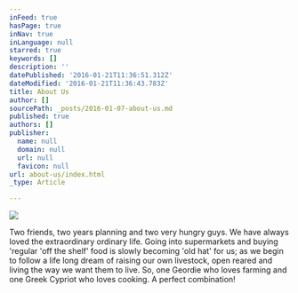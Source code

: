 ```yaml
---
inFeed: true
hasPage: true
inNav: true
inLanguage: null
starred: true
keywords: []
description: ''
datePublished: '2016-01-21T11:36:51.312Z'
dateModified: '2016-01-21T11:36:43.783Z'
title: About Us
author: []
sourcePath: _posts/2016-01-07-about-us.md
published: true
authors: []
publisher:
  name: null
  domain: null
  url: null
  favicon: null
url: about-us/index.html
_type: Article

---
```

![](https://the-grid-user-content.s3-us-west-2.amazonaws.com/88a2b86b-8205-4843-a722-7280ca8e2e3a.jpg)

Two friends, two years planning and two very hungry guys. We have always loved the extraordinary ordinary life. Going into supermarkets and buying 'regular 'off the shelf' food is slowly becoming 'old hat' for us; as we begin to follow a life long dream of raising our own livestock, open reared and living the way we want them to live. So, one Geordie who loves farming and one Greek Cypriot who loves cooking. A perfect combination!